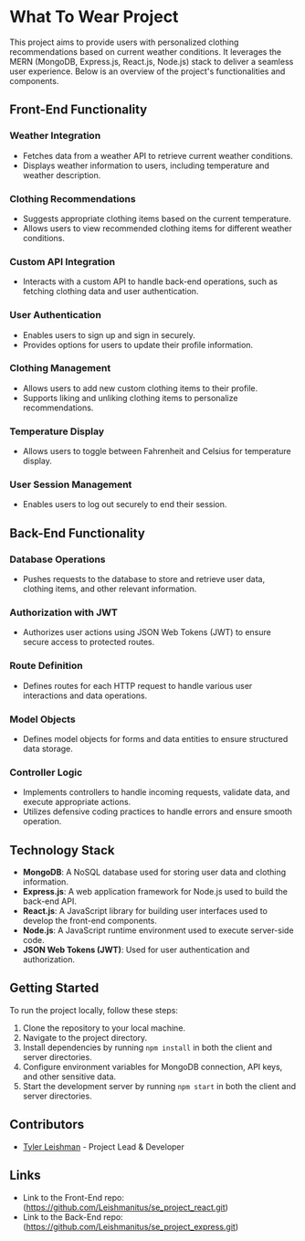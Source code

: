 # What To Wear Project

This project aims to provide users with personalized clothing recommendations based on current weather conditions. It leverages the MERN (MongoDB, Express.js, React.js, Node.js) stack to deliver a seamless user experience. Below is an overview of the project's functionalities and components.

## Front-End Functionality

### Weather Integration
- Fetches data from a weather API to retrieve current weather conditions.
- Displays weather information to users, including temperature and weather description.

### Clothing Recommendations
- Suggests appropriate clothing items based on the current temperature.
- Allows users to view recommended clothing items for different weather conditions.

### Custom API Integration
- Interacts with a custom API to handle back-end operations, such as fetching clothing data and user authentication.

### User Authentication
- Enables users to sign up and sign in securely.
- Provides options for users to update their profile information.

### Clothing Management
- Allows users to add new custom clothing items to their profile.
- Supports liking and unliking clothing items to personalize recommendations.

### Temperature Display
- Allows users to toggle between Fahrenheit and Celsius for temperature display.

### User Session Management
- Enables users to log out securely to end their session.

## Back-End Functionality

### Database Operations
- Pushes requests to the database to store and retrieve user data, clothing items, and other relevant information.

### Authorization with JWT
- Authorizes user actions using JSON Web Tokens (JWT) to ensure secure access to protected routes.

### Route Definition
- Defines routes for each HTTP request to handle various user interactions and data operations.

### Model Objects
- Defines model objects for forms and data entities to ensure structured data storage.

### Controller Logic
- Implements controllers to handle incoming requests, validate data, and execute appropriate actions.
- Utilizes defensive coding practices to handle errors and ensure smooth operation.

## Technology Stack
- **MongoDB**: A NoSQL database used for storing user data and clothing information.
- **Express.js**: A web application framework for Node.js used to build the back-end API.
- **React.js**: A JavaScript library for building user interfaces used to develop the front-end components.
- **Node.js**: A JavaScript runtime environment used to execute server-side code.
- **JSON Web Tokens (JWT)**: Used for user authentication and authorization.

## Getting Started
To run the project locally, follow these steps:
1. Clone the repository to your local machine.
2. Navigate to the project directory.
3. Install dependencies by running `npm install` in both the client and server directories.
4. Configure environment variables for MongoDB connection, API keys, and other sensitive data.
5. Start the development server by running `npm start` in both the client and server directories.

## Contributors
- [Tyler Leishman](https://github.com/Leishmanitus) - Project Lead & Developer

## Links
- Link to the Front-End repo: (https://github.com/Leishmanitus/se_project_react.git)
- Link to the Back-End repo: (https://github.com/Leishmanitus/se_project_express.git)

